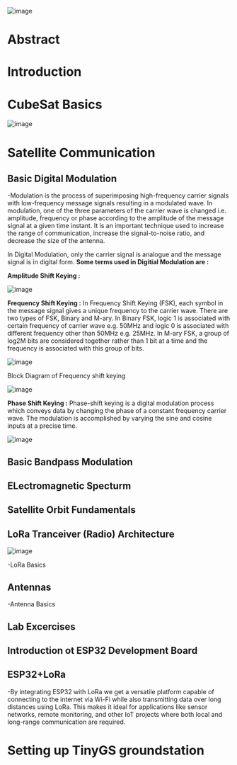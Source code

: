 ![image](https://github.com/user-attachments/assets/d0aab0e4-ad3b-482b-9978-4dbb1321aaa1)


# Abstract


# Introduction

# CubeSat Basics
![image](https://github.com/user-attachments/assets/51c24b77-14a1-479f-a7d5-bf422833fb5b)

# Satellite Communication
## Basic Digital Modulation
-Modulation is the process of superimposing high-frequency carrier signals with low-frequency message signals resulting in a modulated wave. In modulation, one of the three parameters of the carrier wave is changed i.e. amplitude, frequency or phase according to the amplitude of the message signal at a given time instant. It is an important technique used to increase the range of communication, increase the signal-to-noise ratio, and decrease the size of the antenna.

In Digital Modulation, only the carrier signal is analogue and the message signal is in digital form.
**Some terms used in Digitial Modulation are :**

**Amplitude Shift Keying  :** 


![image](https://github.com/user-attachments/assets/1b14ba58-6beb-4a89-b2f7-fa62804a94e7)

**Frequency Shift Keying  :**
In Frequency Shift Keying (FSK), each symbol in the message signal gives a unique frequency to the carrier wave. There are two types of FSK, Binary and M-ary. In Binary FSK, logic 1 is associated with certain frequency of carrier wave e.g. 50MHz and logic 0 is associated with different frequency other than 50MHz e.g. 25MHz. In M-ary FSK, a group of log2M bits are considered together rather than 1 bit at a time and the frequency is associated with this group of bits.

![image](https://github.com/user-attachments/assets/7eece47d-a9f3-415a-a40e-73d52dba83f6)

Block Diagram of Frequency shift keying 

![image](https://github.com/user-attachments/assets/af9a20a3-ff6f-4566-b315-8ec5bcf63f88)

**Phase Shift Keying  :**
Phase-shift keying is a digital modulation process which conveys data by changing the phase of a constant frequency carrier wave. The modulation is accomplished by varying the sine and cosine inputs at a precise time.

![image](https://github.com/user-attachments/assets/51c04203-0783-4f67-8d0e-58457f7b37f3)


## Basic Bandpass Modulation
## ELectromagnetic Specturm
## Satellite Orbit Fundamentals
## LoRa Tranceiver (Radio) Architecture
   ![image](https://github.com/user-attachments/assets/50edf3dd-8217-4afc-9fad-5277fabf98fe)

  -LoRa Basics 
## Antennas
  -Antenna Basics

## Lab Excercises

## Introduction ot ESP32 Development Board
## ESP32+LoRa
   -By integrating ESP32 with LoRa we get a versatile platform capable of connecting to the internet via Wi-Fi while also transmitting data over long distances using LoRa. This makes it ideal for applications like sensor networks, remote monitoring, and other IoT projects where both local and long-range communication are required. 

# Setting up TinyGS groundstation
